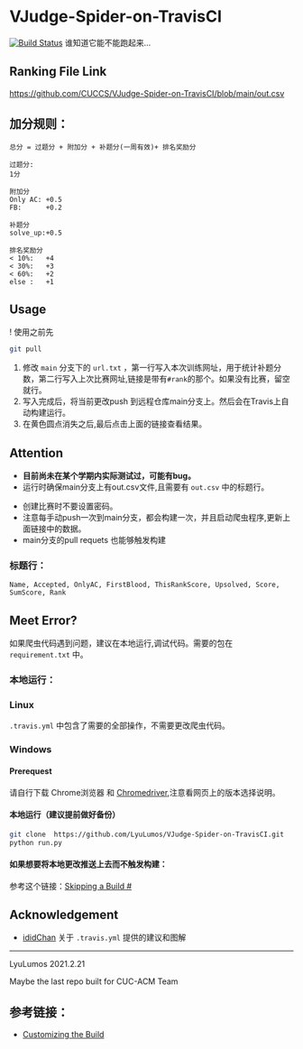 # VJudge-Spider-on-TravisCI

[![Build Status](https://app.travis-ci.com/CUCCS/VJudge-Spider-on-TravisCI.svg?branch=main)](https://app.travis-ci.com/CUCCS/VJudge-Spider-on-TravisCI)
谁知道它能不能跑起来...

## Ranking File Link

https://github.com/CUCCS/VJudge-Spider-on-TravisCI/blob/main/out.csv

## 加分规则：
    总分 = 过题分 + 附加分 + 补题分(一周有效)+ 排名奖励分

    过题分:
    1分

    附加分
    Only AC: +0.5
    FB:      +0.2   

    补题分
    solve_up:+0.5

    排名奖励分
    < 10%:   +4
    < 30%:   +3
    < 60%:   +2
    else :   +1
 
## Usage
! 使用之前先
```bash
git pull
```
1. 修改 `main` 分支下的 `url.txt` ，第一行写入本次训练网址，用于统计补题分数，第二行写入上次比赛网址,链接是带有`#rank`的那个。如果没有比赛，留空就行。
2. 写入完成后，将当前更改push 到远程仓库main分支上。然后会在Travis上自动构建运行。
3. 在黄色圆点消失之后,最后点击上面的链接查看结果。

## Attention

- **目前尚未在某个学期内实际测试过，可能有bug。**
- 运行时确保main分支上有out.csv文件,且需要有 `out.csv` 中的标题行。
* 创建比赛时不要设置密码。
* 注意每手动push一次到main分支，都会构建一次，并且启动爬虫程序,更新上面链接中的数据。
* main分支的pull requets 也能够触发构建
### 标题行：
```
Name, Accepted, OnlyAC, FirstBlood, ThisRankScore, Upsolved, Score, SumScore, Rank
```

## Meet Error?

如果爬虫代码遇到问题，建议在本地运行,调试代码。需要的包在 `requirement.txt` 中。
### 本地运行：
### Linux

`.travis.yml` 中包含了需要的全部操作，不需要更改爬虫代码。

### Windows

#### Prerequest
请自行下载 Chrome浏览器 和 [Chromedriver](https://chromedriver.chromium.org/downloads),注意看网页上的版本选择说明。

#### 本地运行（建议提前做好备份）
```bash
git clone  https://github.com/LyuLumos/VJudge-Spider-on-TravisCI.git
python run.py
```
#### 如果想要将本地更改推送上去而不触发构建：
参考这个链接：[Skipping a Build #](https://docs.travis-ci.com/user/customizing-the-build/#skipping-a-build)

## Acknowledgement

- [ididChan](https://github.com/ididChan) 关于 `.travis.yml` 提供的建议和图解

---

LyuLumos 2021.2.21

Maybe the last repo built for CUC-ACM Team
## 参考链接：
* [Customizing the Build](https://docs.travis-ci.com/user/customizing-the-build/#skipping-a-build)
